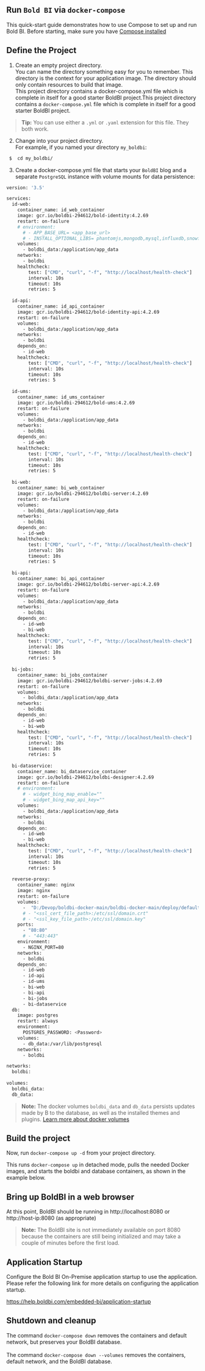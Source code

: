 ## Run `Bold BI` via `docker-compose`

This quick-start guide demonstrates how to use Compose to set up and run Bold BI. Before starting, make sure you have [Compose installed](https://docs.docker.com/compose/install/)


## Define the Project
  1. Create an empty project directory.<br/>
  You can name the directory something easy for you to remember. This directory is the context for your application image. The directory should only contain resources to build that image.<br/>
  This project directory contains a docker-compose.yml file which is complete in itself for a good starter BoldBI project.This project directory contains a `docker-compose.yml` file which is complete in itself for a good starter BoldBI project.
  
  > **Tip:**
    You can use either a `.yml` or `.yaml` extension for this file. They both work.
  
  2.  Change into your project directory.<br/>
  For example, if you named your directory `my_boldbi`:

  ```sh
   $  cd my_boldbi/
   ```
   3. Create a docker-compose.yml file that starts your `BoldBI` blog and a separate `PostgreSQL` instance with volume mounts for data persistence:

```sh
version: '3.5'

services:
  id-web:
    container_name: id_web_container
    image: gcr.io/boldbi-294612/bold-identity:4.2.69
    restart: on-failure
    # environment:
      # - APP_BASE_URL= <app_base_url>
      # - INSTALL_OPTIONAL_LIBS= phantomjs,mongodb,mysql,influxdb,snowflake,oracle,npgsql
    volumes: 
      - boldbi_data:/application/app_data
    networks:
      - boldbi
    healthcheck:
        test: ["CMD", "curl", "-f", "http://localhost/health-check"]
        interval: 10s
        timeout: 10s
        retries: 5
        
  id-api:
    container_name: id_api_container
    image: gcr.io/boldbi-294612/bold-identity-api:4.2.69
    restart: on-failure
    volumes: 
      - boldbi_data:/application/app_data
    networks:
      - boldbi
    depends_on:
      - id-web
    healthcheck:
        test: ["CMD", "curl", "-f", "http://localhost/health-check"]
        interval: 10s
        timeout: 10s
        retries: 5
        
  id-ums:
    container_name: id_ums_container
    image: gcr.io/boldbi-294612/bold-ums:4.2.69
    restart: on-failure
    volumes: 
      - boldbi_data:/application/app_data
    networks:
      - boldbi
    depends_on:
      - id-web
    healthcheck:
        test: ["CMD", "curl", "-f", "http://localhost/health-check"]
        interval: 10s
        timeout: 10s
        retries: 5
        
  bi-web:
    container_name: bi_web_container
    image: gcr.io/boldbi-294612/boldbi-server:4.2.69
    restart: on-failure
    volumes: 
      - boldbi_data:/application/app_data
    networks:
      - boldbi
    depends_on:
      - id-web
    healthcheck:
        test: ["CMD", "curl", "-f", "http://localhost/health-check"]
        interval: 10s
        timeout: 10s
        retries: 5
        
  bi-api:
    container_name: bi_api_container
    image: gcr.io/boldbi-294612/boldbi-server-api:4.2.69
    restart: on-failure
    volumes: 
      - boldbi_data:/application/app_data
    networks:
      - boldbi
    depends_on:
      - id-web
      - bi-web
    healthcheck:
        test: ["CMD", "curl", "-f", "http://localhost/health-check"]
        interval: 10s
        timeout: 10s
        retries: 5
      
  bi-jobs:
    container_name: bi_jobs_container
    image: gcr.io/boldbi-294612/boldbi-server-jobs:4.2.69
    restart: on-failure
    volumes: 
      - boldbi_data:/application/app_data
    networks:
      - boldbi
    depends_on:
      - id-web
      - bi-web
    healthcheck:
        test: ["CMD", "curl", "-f", "http://localhost/health-check"]
        interval: 10s
        timeout: 10s
        retries: 5
      
  bi-dataservice:
    container_name: bi_dataservice_container
    image: gcr.io/boldbi-294612/boldbi-designer:4.2.69
    restart: on-failure
    # environment:
      # - widget_bing_map_enable=""
      # - widget_bing_map_api_key=""
    volumes: 
      - boldbi_data:/application/app_data
    networks:
      - boldbi
    depends_on:
      - id-web
      - bi-web
    healthcheck:
        test: ["CMD", "curl", "-f", "http://localhost/health-check"]
        interval: 10s
        timeout: 10s
        retries: 5
        
  reverse-proxy:
    container_name: nginx
    image: nginx
    restart: on-failure
    volumes:
      -  "D:/Devop/boldbi-docker-main/boldbi-docker-main/deploy/default.conf:/etc/nginx/conf.d/default.conf"
      # - "<ssl_cert_file_path>:/etc/ssl/domain.crt"
      # - "<ssl_key_file_path>:/etc/ssl/domain.key"
    ports:
      - "80:80"
      # - "443:443"
    environment:
      - NGINX_PORT=80
    networks:
      - boldbi
    depends_on:
      - id-web
      - id-api
      - id-ums
      - bi-web
      - bi-api
      - bi-jobs
      - bi-dataservice
  db:
    image: postgres
    restart: always
    environment:
      POSTGRES_PASSWORD: <Password>
    volumes:
      - db_data:/var/lib/postgresql
    networks:
      - boldbi

networks:
  boldbi:
  
volumes:
  boldbi_data:
  db_data:
  ```

> **Note:**
> The docker volumes `boldbi_data` and `db_data` persists updates made by B to the database, as well as the installed themes and plugins. [Learn more about docker volumes](https://docs.docker.com/storage/volumes/)

## Build the project

Now, run `docker-compose up -d` from your project directory.
<br />

This runs `docker-compose up` in detached mode, pulls the needed Docker images, and starts the boldbi and database containers, as shown in the example below.

## Bring up BoldBI in a web browser

At this point, BoldBI should be running in http://localhost:8080 or http://host-ip:8080 (as appropriate)

> **Note:**
> The BoldBI site is not immediately available on port 8080 because the containers are still being initialized and may take a couple of minutes before the first load.

## Application Startup

Configure the Bold BI On-Premise application startup to use the application. Please refer the following link for more details on configuring the application startup.

https://help.boldbi.com/embedded-bi/application-startup

## Shutdown and cleanup
The command `docker-compose down` removes the containers and default network, but preserves your BoldBI database. <br /><br />
The command `docker-compose down --volumes` removes the containers, default network, and the BoldBI database.

